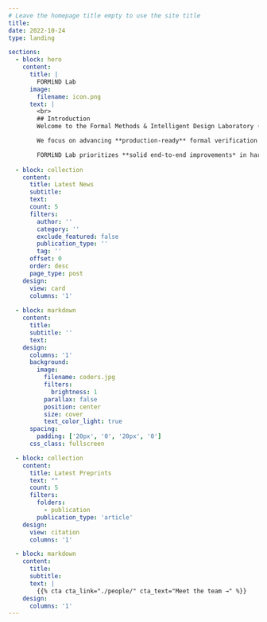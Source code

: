 ```yaml
---
# Leave the homepage title empty to use the site title
title:
date: 2022-10-24
type: landing

sections:
  - block: hero
    content:
      title: |
        FORMiND Lab
      image:
        filename: icon.png
      text: |
        <br>
        ## Introduction
        Welcome to the Formal Methods & Intelligent Design Laboratory (FORMiND Lab), led by Professor Min Li. Established on January 6, 2025, our research group is primarily based in Nanjing and Shenzhen.

        We focus on advancing **production-ready** formal verification and intelligent design methodologies for the circuit industry, with particular interest in Theorem Proving for Datapath Verification, Transfer Learning for Agile Datapath Design and Circuit Function Learning. 

        FORMiND Lab prioritizes **solid end-to-end improvements* in hardware design and verification, moving beyond paper-only "breakthroughs". Ultimately, our goal is to empower China's domestic hardware formal verificatibn tools to achieve global leadership. 
  
  - block: collection
    content:
      title: Latest News
      subtitle:
      text:
      count: 5
      filters:
        author: ''
        category: ''
        exclude_featured: false
        publication_type: ''
        tag: ''
      offset: 0
      order: desc
      page_type: post
    design:
      view: card
      columns: '1'
  
  - block: markdown
    content:
      title:
      subtitle: ''
      text:
    design:
      columns: '1'
      background:
        image: 
          filename: coders.jpg
          filters:
            brightness: 1
          parallax: false
          position: center
          size: cover
          text_color_light: true
      spacing:
        padding: ['20px', '0', '20px', '0']
      css_class: fullscreen

  - block: collection
    content:
      title: Latest Preprints
      text: ""
      count: 5
      filters:
        folders:
          - publication
        publication_type: 'article'
    design:
      view: citation
      columns: '1'

  - block: markdown
    content:
      title:
      subtitle:
      text: |
        {{% cta cta_link="./people/" cta_text="Meet the team →" %}}
    design:
      columns: '1'
---
```

